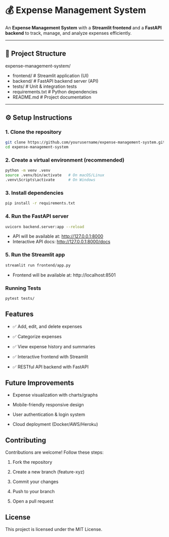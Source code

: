 # 💰 Expense Management System  

An **Expense Management System** with a **Streamlit frontend** and a **FastAPI backend** to track, manage, and analyze expenses efficiently.  

---



## 📂 Project Structure  

expense-management-system/
+  frontend/ # Streamlit application (UI)
+  backend/ # FastAPI backend server (API)
+  tests/ # Unit & integration tests
+  requirements.txt # Python dependencies
+  README.md # Project documentation




---

## ⚙️ Setup Instructions  

### 1. Clone the repository  
```bash
git clone https://github.com/yourusername/expense-management-system.git
cd expense-management-system
```

### 2. Create a virtual environment (recommended)
```bash
python -m venv .venv
source .venv/bin/activate   # On macOS/Linux
.venv\Scripts\activate      # On Windows
```

### 3. Install dependencies
```bash
pip install -r requirements.txt
```

### 4. Run the FastAPI server
```bash
uvicorn backend.server:app --reload
```
- API will be available at: http://127.0.0.1:8000
- Interactive API docs: http://127.0.0.1:8000/docs

### 5. Run the Streamlit app
```bash
streamlit run frontend/app.py
```
- Frontend will be available at: http://localhost:8501

### Running Tests
```bash
pytest tests/
```

## Features

- ✅ Add, edit, and delete expenses

- ✅ Categorize expenses

- ✅ View expense history and summaries

- ✅ Interactive frontend with Streamlit

- ✅ RESTful API backend with FastAPI

## Future Improvements

-  Expense visualization with charts/graphs

-  Mobile-friendly responsive design

-  User authentication & login system

-  Cloud deployment (Docker/AWS/Heroku)

## Contributing

Contributions are welcome! Follow these steps:

1. Fork the repository

2. Create a new branch (feature-xyz)

3. Commit your changes

4. Push to your branch

5. Open a pull request

## License

This project is licensed under the MIT License.
